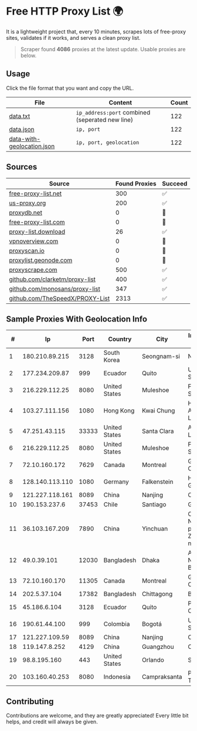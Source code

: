 
# Free HTTP Proxy List 🌍

It is a lightweight project that, every 10 minutes, scrapes lots of free-proxy sites, validates if it works, and serves a clean proxy list.


> Scraper found **4086** proxies at the latest update. Usable proxies are below.

## Usage

Click the file format that you want and copy the URL.


|File|Content|Count|
|----|-------|-----|
|[data.txt](https://raw.githubusercontent.com/themiralay/Proxy-List-World/master/data.txt)|`ip_address:port` combined (seperated new line)|122|
|[data.json](https://raw.githubusercontent.com/themiralay/Proxy-List-World/master/data.json)|`ip, port`|122|
|[data-with-geolocation.json](https://raw.githubusercontent.com/themiralay/Proxy-List-World/master/data-with-geolocation.json)|`ip, port, geolocation`|122|

## Sources

|Source|Found Proxies|Succeed|
|------|-------------|-------|
|[free-proxy-list.net](https://free-proxy-list.net)|300|✅|
|[us-proxy.org](https://www.us-proxy.org)|200|✅|
|[proxydb.net](http://proxydb.net)|0|🚫|
|[free-proxy-list.com](https://free-proxy-list.com/?page=&port=&type%5B%5D=http&type%5B%5D=https&up_time=0&search=Search)|0|🚫|
|[proxy-list.download](https://www.proxy-list.download/HTTP)|26|✅|
|[vpnoverview.com](https://vpnoverview.com/privacy/anonymous-browsing/free-proxy-servers)|0|🚫|
|[proxyscan.io](https://www.proxyscan.io)|0|🚫|
|[proxylist.geonode.com](https://proxylist.geonode.com/api/proxy-list?limit=300&page=1&sort_by=lastChecked&sort_type=desc&protocols=http,https)|0|🚫|
|[proxyscrape.com](https://api.proxyscrape.com/v2/?request=displayproxies&protocol=http&timeout=10000&country=all&ssl=all&anonymity=all)|500|✅|
|[github.com/clarketm/proxy-list](https://raw.githubusercontent.com/clarketm/proxy-list/master/proxy-list-raw.txt)|400|✅|
|[github.com/monosans/proxy-list](https://raw.githubusercontent.com/monosans/proxy-list/main/proxies/http.txt)|347|✅|
|[github.com/TheSpeedX/PROXY-List](https://raw.githubusercontent.com/TheSpeedX/PROXY-List/master/http.txt)|2313|✅|


## Sample Proxies With Geolocation Info

|#|Ip|Port|Country|City|Internet Service Provider|
|-|--|----|-------|----|-------------------------|
|1|180.210.89.215|3128|South Korea|Seongnam-si|NHNCLOUD|
|2|177.234.209.87|999|Ecuador|Quito|Ufinet Panama S.A.|
|3|216.229.112.25|8080|United States|Muleshoe|Five Area Systems, LLC|
|4|103.27.111.156|1080|Hong Kong|Kwai Chung|Hong Kong San Ai Net Int'l Limited|
|5|47.251.43.115|33333|United States|Santa Clara|Alibaba Cloud LLC|
|6|216.229.112.25|8080|United States|Muleshoe|Five Area Systems, LLC|
|7|72.10.160.172|7629|Canada|Montreal|GloboTech Communications|
|8|128.140.113.110|1080|Germany|Falkenstein|Hetzner Online GmbH|
|9|121.227.118.161|8089|China|Nanjing|China Telecom|
|10|190.153.237.6|37453|Chile|Santiago|Gtd Internet S.A.|
|11|36.103.167.209|7890|China|Yinchuan|CHINANET NINGXIA province ZHONGWEI IDC network|
|12|49.0.39.101|12030|Bangladesh|Dhaka|Always On Network Bangladesh Ltd.|
|13|72.10.160.170|11305|Canada|Montreal|GloboTech Communications|
|14|202.5.37.104|17382|Bangladesh|Chittagong|BBTS-NEW|
|15|45.186.6.104|3128|Ecuador|Quito|Perez Tito Julio Cesar|
|16|190.61.44.100|999|Colombia|Bogotá|Ufinet Panama S.A.|
|17|121.227.109.59|8089|China|Nanjing|China Telecom|
|18|119.147.8.252|4129|China|Guangzhou|Chinanet|
|19|98.8.195.160|443|United States|Orlando|Spectrum|
|20|103.160.40.253|8080|Indonesia|Campraksanta|PT Wistel Teknologi Solusi|



## Contributing

Contributions are welcome, and they are greatly appreciated! Every
little bit helps, and credit will always be given.

